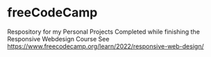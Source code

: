 # freeCodeCamp
Respository for my Personal Projects
Completed while finishing the Responsive Webdesign Course
See https://www.freecodecamp.org/learn/2022/responsive-web-design/
